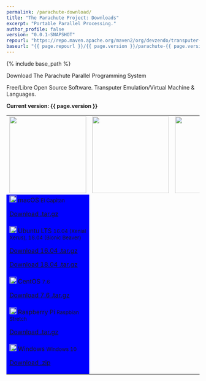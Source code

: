 ```yaml
---
permalink: /parachute-download/
title: "The Parachute Project: Downloads"
excerpt: "Portable Parallel Processing."
author_profile: false
version: "0.0.1-SNAPSHOT"
repourl: "https://repo.maven.apache.org/maven2/org/devzendo/transputer-emulator"
baseurl: "{{ page.repourl }}/{{ page.version }}/parachute-{{ page.version }}-"
---
```


{% include base_path %}


Download The Parachute Parallel Programming System

Free/Libre Open Source Software. Transputer Emulation/Virtual Machine & Languages.


<p/>
<b>Current version: {{ page.version }}</b>
<p/>

<table>
<tbody>
<tr>
  <td> <img src="{{ base_path }}/images/apple-logo-old-white.png" height=200 width=200> </td>
  <td> <img src="{{ base_path }}/images/ubuntu-logo32.png"height=200 width=200> </td>
  <td> <img src="{{ base_path }}/images/centos-logo-transparent.png"height=200 width=200> </td>
  <td> <img src="{{ base_path }}/images/raspberry-pi-logo-white.png"height=200 width=200> </td>
  <td> <img src="{{ base_path }}/images/windows-logo-transparent.png"height=200 width=200> </td>
</tr>
<tr>
  <td bgcolor="#0000FF"> <img src="{{ base_path }}/images/download-white.svg" width=18px height=18px>
    macOS
    <small>El Capitan</small>
    <p/>
    <a href="{{ page.baseurl }}-mac-x86_64.tar.gz">Download .tar.gz</a>
  </td>
</tr>
<tr>
  <td bgcolor="#0000FF"> <img src="{{ base_path }}/images/download-white.svg" width=18px height=18px>
    Ubuntu LTS
    <small>16.04 (Xenial Xerus), 18.04 (Bionic Beaver)</small>
    <p/>
    <a href="{{ page.baseurl }}-ubuntu-16.04-linux-x86_64.tar.gz">Download 16.04 .tar.gz</a>
    <p/>
    <a href="{{ page.baseurl }}-ubuntu-18.04-linux-x86_64.tar.gz">Download 18.04 .tar.gz</a>
  </td>
</tr>
<tr>
  <td bgcolor="#0000FF"> <img src="{{ base_path }}/images/download-white.svg" width=18px height=18px>
    CentOS
    <small>7.6</small>
    <p/>
    <a href="{{ page.baseurl }}-centos-7-linux-x86_64.tar.gz">Download 7.6 .tar.gz</a>
  </td>
</tr>
<tr>
  <td bgcolor="#0000FF"> <img src="{{ base_path }}/images/download-white.svg" width=18px height=18px>
    Raspberry Pi
    <small>Raspbian Stretch</small>
    <p/>
    <a href="{{ page.baseurl }}-raspbian-9-linux-arm_32.tar.gz">Download .tar.gz</a>
  </td>
</tr>
<tr>
  <td bgcolor="#0000FF"> <img src="{{ base_path }}/images/download-white.svg" width=18px height=18px>
    Windows
    <small>Windows 10</small>
    <p/>
    <a href="{{ page.baseurl }}-windows-x86_64.zip">Download .zip</a>
  </td>
</tr>
</tbody>
</table>

